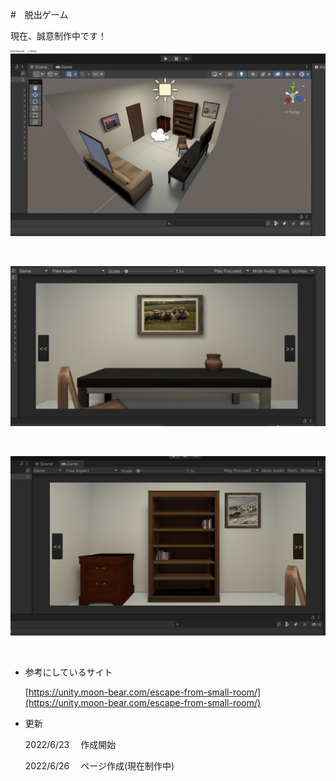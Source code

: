 #　脱出ゲーム

現在、誠意制作中です！

![制作中1](./pic/practice2_1.png "制作中1")

<br/>

![制作中2](./pic/practice2_2.png "制作中2")

<br/>

![制作中3](./pic/practice2_3.png "制作中3")

<br/>

- 参考にしているサイト

  [https://unity.moon-bear.com/escape-from-small-room/](https://unity.moon-bear.com/escape-from-small-room/)

- 更新

  2022/6/23 　作成開始

  2022/6/26 　ページ作成(現在制作中)
